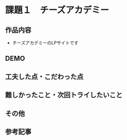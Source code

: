 # 課題１　チーズアカデミー

## 作品内容
- チーズアカデミーのLPサイトです

## DEMO

## 工夫した点・こだわった点

## 難しかったこと・次回トライしたいこと

## その他

## 参考記事